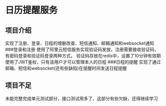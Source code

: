 # 日历提醒服务

## 项目介绍
实现了注册、登录、日程的增删改查、短信通知、邮箱通知和websocket通知
###登录和注册 
使用了阿里云短信服务实现验证码发放，注册需要接收验证码，有密码登录和验证码登录两种方式。
验证码存放在redis中，设置了10分钟有效期
使用了JWT鉴权，只有该用户才可以管理本人的日程
###日程的提醒
实现了通过邮箱、短信和websocket(还有些缺陷)在提醒时间发送日程提醒
## 项目不足
未能完整完成单元测试部分，接口测试用多了，这部分有些欠缺，还得继续学习


